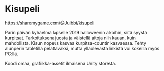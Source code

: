 # Kisupeli

https://sharemygame.com/@Julbbi/kisupeli

Parin päivän kyhäelmä lapselle 2019 halloweenin aikoihin, siitä syystä kurpitsat. Tarkoituksena juosta ja väistellä aitoja niin kauan, kuin mahdollista. Kisun nopeus kasvaa kurpitsa-countin kasvaessa. Tehty alunperin tabletilla pelattavaksi, mutta ylläolevasta linkistä voi kokeilla myös PC:llä.
 
Koodi omaa, grafiikka-assetit ilmaisena Unity storesta.
